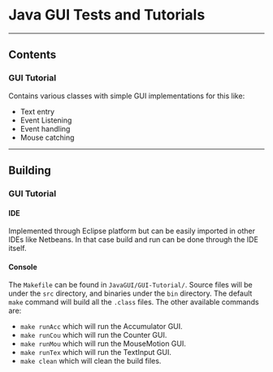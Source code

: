 # Java GUI Tests and Tutorials
---
## Contents

### GUI Tutorial
Contains various classes with simple GUI implementations for this like:
- Text entry
- Event Listening
- Event handling
- Mouse catching

---
## Building

### GUI Tutorial

#### IDE
Implemented through Eclipse platform but can be easily imported in other IDEs like Netbeans.
In that case build and run can be done through the IDE itself.

#### Console
The `Makefile` can be found in `JavaGUI/GUI-Tutorial/`. Source files will be under the `src` directory, and binaries under the `bin` directory.
The default `make` command will build all the `.class` files.
The other available commands are:
- `make runAcc` which will run the Accumulator GUI.
- `make runCou` which will run the Counter GUI.
- `make runMou` which will run the MouseMotion GUI.
- `make runTex` which will run the TextInput GUI.
- `make clean` which will clean the build files.